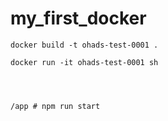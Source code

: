 # my_first_docker



    docker build -t ohads-test-0001 .

    docker run -it ohads-test-0001 sh




    /app # npm run start
